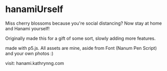 # hanamiUrself

Miss cherry blossoms because you're social distancing? Now stay at home and Hanami yourself!

Originally made this for a gift of some sort, slowly adding more features.


made with p5.js. All assets are mine, aside from Font (Nanum Pen Script) and your own photos :)

visit: hanami.kathrynng.com
